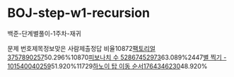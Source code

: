 # BOJ-step-w1-recursion
백준-단계별풀이-1주차-재귀

문제 번호제목정보맞은 사람제출정답 비율10872[팩토리얼](https://www.acmicpc.net/problem/10872)[37578](https://www.acmicpc.net/status?problem_id=10872&result_id=4)[90257](https://www.acmicpc.net/status?problem_id=10872)50.296%10870[피보나치 수 5](https://www.acmicpc.net/problem/10870)[28674](https://www.acmicpc.net/status?problem_id=10870&result_id=4)[52973](https://www.acmicpc.net/status?problem_id=10870)63.089%2447[별 찍기 - 10](https://www.acmicpc.net/problem/2447)[15400](https://www.acmicpc.net/status?problem_id=2447&result_id=4)[40259](https://www.acmicpc.net/status?problem_id=2447)51.920%11729[하노이 탑 이동 순서](https://www.acmicpc.net/problem/11729)[17643](https://www.acmicpc.net/status?problem_id=11729&result_id=4)[46230](https://www.acmicpc.net/status?problem_id=11729)48.920%
